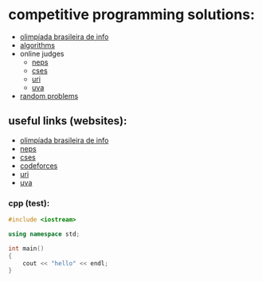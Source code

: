 # competitive programming solutions: 
   * [olimpíada brasileira de info](obi)
   * [algorithms](algs)
   * online judges 
     * [neps](neps) 
     * [cses](cses)
     * [uri](uri)
     * [uva](uva)
   * [random problems](problemas)

## useful links (websites):
   * [olimpíada brasileira de info](https://olimpiada.ic.unicamp.br)
   * [neps](https://neps.academy/br/dashboard) 
   * [cses](https://cses.fi)
   * [codeforces](https://codeforces.com)
   * [uri](https://www.urionlinejudge.com.br/judge/pt)
   * [uva](https://onlinejudge.org)

### cpp (test):

```cpp
#include <iostream>

using namespace std;		

int main()
{
	cout << "hello" << endl;
}
```
    